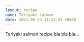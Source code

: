 ```yaml
---
layout: recipe
name: Teriyaki salmon
date: 2021-05-24 11:12:43 +0200
---
```


Teriyaki salmon recipe bla bla bla...
